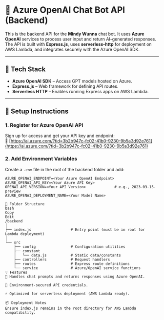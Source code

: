 # 🔧 Azure OpenAI Chat Bot API (Backend)

This is the backend API for the **Mindy Wunna** chat bot. It uses **Azure OpenAI** services to process user input and return AI-generated responses. The API is built with **Express.js**, uses **serverless-http** for deployment on AWS Lambda, and integrates securely with the Azure OpenAI SDK.

---

## 🚀 Tech Stack

- **Azure OpenAI SDK** – Access GPT models hosted on Azure.
- **Express.js** – Web framework for defining API routes.
- **Serverless HTTP** – Enables running Express apps on AWS Lambda.

---

## 📝 Setup Instructions

### 1. Register for Azure OpenAI API

Sign up for access and get your API key and endpoint:  
🔗 [https://ai.azure.com/?tid=3b2b947c-fc02-41b0-9230-9b5a3d92e761](https://ai.azure.com/?tid=3b2b947c-fc02-41b0-9230-9b5a3d92e761)

### 2. Add Environment Variables

Create a `.env` file in the root of the backend folder and add:

```env
AZURE_OPENAI_ENDPOINT=<Your Azure OpenAI Endpoint>
AZURE_OPENAI_API_KEY=<Your Azure API Key>
OPENAI_API_VERSION=<Your API Version>             # e.g., 2023-03-15-preview
AZURE_OPENAI_DEPLOYMENT_NAME=<Your Model Name>

📁 Folder Structure
bash
Copy
Edit
/backend
│
├── index.js                  # Entry point (must be in root for Lambda deployment)
│
└── src
    ├── config                # Configuration utilities
    ├── constant
    │   └── data.js           # Static data/constants
    ├── controllers           # Request handlers
    ├── routes                # Express route definitions
    └── service               # Azure/OpenAI service functions
💡 Features
🤖 Handles chat prompts and returns responses using Azure OpenAI.

🔐 Environment-secured API credentials.

⚡ Optimized for serverless deployment (AWS Lambda ready).

📦 Deployment Notes
Ensure index.js remains in the root directory for AWS Lambda compatibility.